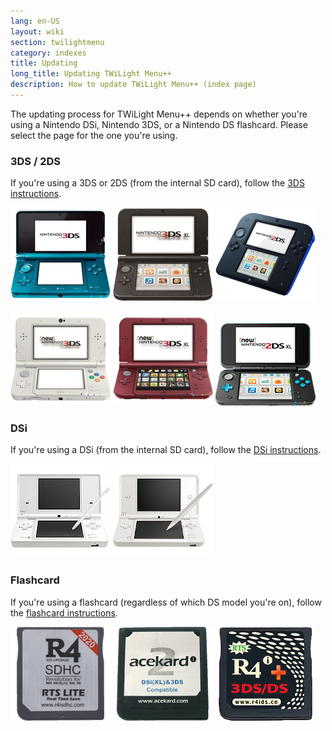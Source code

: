 ```yaml
---
lang: en-US
layout: wiki
section: twilightmenu
category: indexes
title: Updating
long_title: Updating TWiLight Menu++
description: How to update TWiLight Menu++ (index page)
---
```


The updating process for TWiLight Menu++ depends on whether you're using a Nintendo DSi, Nintendo 3DS, or a Nintendo DS flashcard. Please select the page for the one you're using.

### 3DS / 2DS
If you're using a 3DS or 2DS (from the internal SD card), follow the [3DS instructions](updating-3ds).

[![A Nintendo 3DS](/assets/images/consoles/old3ds.png)](updating-3ds)
[![A Nintendo 3DS XL](/assets/images/consoles/old3dsxl.png)](updating-3ds)
[![A Nintendo 2DS](/assets/images/consoles/2ds.png)](updating-3ds)

[![A New Nintendo 3DS](/assets/images/consoles/new3ds.png)](updating-3ds)
[![A New Nintendo 3DS XL](/assets/images/consoles/new3dsxl.png)](updating-3ds)
[![A New Nintendo 2DS XL](/assets/images/consoles/new2dsxl.png)](updating-3ds)

### DSi
If you're using a DSi (from the internal SD card), follow the [DSi instructions](updating-dsi).

[![A Nintendo DSi](/assets/images/consoles/dsi.png)](updating-dsi)
[![A Nintendo DSi XL](/assets/images/consoles/dsixl.png)](updating-dsi)

### Flashcard
If you're using a flashcard (regardless of which DS model you're on), follow the [flashcard instructions](updating-flashcard).

[![An r4isdhc.com flaschard](/assets/images/consoles/r4isdhc.com.png)](updating-flashcard)
[![An Acekard2i flaschard](/assets/images/consoles/acekard2i.png)](updating-flashcard)
[![An R4i Gold 3DS Plus flaschard](/assets/images/consoles/r4igold3dsplus.png)](updating-flashcard)
